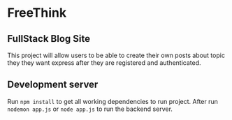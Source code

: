 # FreeThink

## FullStack Blog Site

This project will allow users to be able to create their own posts about topic they they want express after they are registered and authenticated.

## Development server

Run `npm install` to get all working dependencies to run project. After run `nodemon app.js` or `node app.js` to run the backend server.

